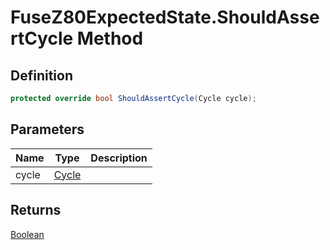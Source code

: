 # FuseZ80ExpectedState.ShouldAssertCycle Method
## Definition

```c#
protected override bool ShouldAssertCycle(Cycle cycle);
```

## Parameters

| Name | Type | Description |
| ---- | ---- | ----------- |
| cycle | [Cycle](MrKWatkins.EmulatorTestSuites.Z80.Cycle.md) |  |

## Returns

[Boolean](https://learn.microsoft.com/en-gb/dotnet/api/System.Boolean)
